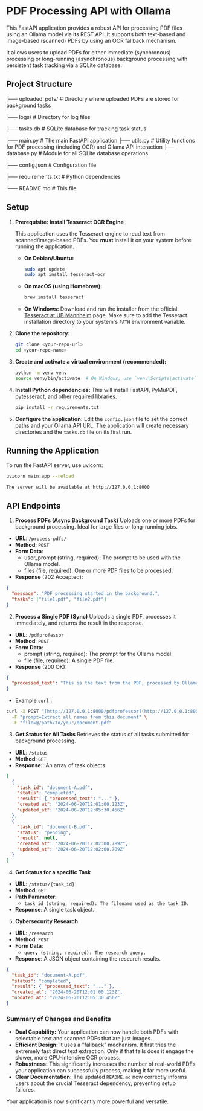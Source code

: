# PDF Processing API with Ollama

This FastAPI application provides a robust API for processing PDF files using an Ollama model via its REST API. It supports both text-based and image-based (scanned) PDFs by using an OCR fallback mechanism.

It allows users to upload PDFs for either immediate (synchronous) processing or long-running (asynchronous) background processing with persistent task tracking via a SQLite database.

## Project Structure


├── uploaded_pdfs/ # Directory where uploaded PDFs are stored for background tasks

├── logs/ # Directory for log files

├── tasks.db # SQLite database for tracking task status

├── main.py # The main FastAPI application
├── utils.py # Utility functions for PDF processing (including OCR) and Ollama API interaction
├── database.py # Module for all SQLite database operations

├── config.json # Configuration file

├── requirements.txt # Python dependencies

└── README.md # This file

## Setup

1.  **Prerequisite: Install Tesseract OCR Engine**

    This application uses the Tesseract engine to read text from scanned/image-based PDFs. You **must** install it on your system before running the application.

    - **On Debian/Ubuntu:**

      ```bash
      sudo apt update
      sudo apt install tesseract-ocr
      ```

    - **On macOS (using Homebrew):**

      ```bash
      brew install tesseract
      ```

    - **On Windows:**
      Download and run the installer from the official [Tesseract at UB Mannheim](https://github.com/UB-Mannheim/tesseract/wiki) page. Make sure to add the Tesseract installation directory to your system's `PATH` environment variable.

2.  **Clone the repository:**

    ```bash
    git clone <your-repo-url>
    cd <your-repo-name>
    ```

3.  **Create and activate a virtual environment (recommended):**

    ```bash
    python -m venv venv
    source venv/bin/activate  # On Windows, use `venv\Scripts\activate`
    ```

4.  **Install Python dependencies:**
    This will install FastAPI, PyMuPDF, pytesseract, and other required libraries.

    ```bash
    pip install -r requirements.txt
    ```

5.  **Configure the application:**
    Edit the `config.json` file to set the correct paths and your Ollama API URL. The application will create necessary directories and the `tasks.db` file on its first run.

## Running the Application

To run the FastAPI server, use uvicorn:

```bash
uvicorn main:app --reload
```

`The server will be available at http://127.0.0.1:8000`

## API Endpoints

1. **Process PDFs (Async Background Task)**
   Uploads one or more PDFs for background processing. Ideal for large files or long-running jobs.

- **URL**: `/process-pdfs/`
- **Method**: `POST`
- **Form Data**:
  - user_prompt (string, required): The prompt to be used with the Ollama model.
  - files (file, required): One or more PDF files to be processed.
- **Response** (202 Accepted):

```json
{
  "message": "PDF processing started in the background.",
  "tasks": ["file1.pdf", "file2.pdf"]
}
```

2. **Process a Single PDF (Sync)**
   Uploads a single PDF, processes it immediately, and returns the result in the response.

- **URL**: `/pdfprofessor`
- **Method**: `POST`
- **Form Data**:
  - prompt (string, required): The prompt for the Ollama model.
  - file (file, required): A single PDF file.
- **Response** (200 OK):

```json
{
  "processed_text": "This is the text from the PDF, processed by Ollama..."
}
```

- Example `curl` :

```bash
curl -X POST "[http://127.0.0.1:8000/pdfprofessor](http://127.0.0.1:8000/pdfprofessor)" \
  -F "prompt=Extract all names from this document" \
  -F "file=@/path/to/your/document.pdf"
```

3. **Get Status for All Tasks**
   Retrieves the status of all tasks submitted for background processing.

- **URL**: `/status`
- **Method**: `GET`
- **Response:**: An array of task objects.

```json
[
  {
    "task_id": "document-A.pdf",
    "status": "completed",
    "result": { "processed_text": "..." },
    "created_at": "2024-06-20T12:01:00.123Z",
    "updated_at": "2024-06-20T12:05:30.456Z"
  },
  {
    "task_id": "document-B.pdf",
    "status": "pending",
    "result": null,
    "created_at": "2024-06-20T12:02:00.789Z",
    "updated_at": "2024-06-20T12:02:00.789Z"
  }
]
```

4. **Get Status for a specific Task**

- **URL**: `/status/{task_id}`
- **Method**: `GET`
- **Path Parameter**:
  - `task_id (string, required): The filename used as the task ID.`
- **Response**: A single task object.

5. **Cybersecurity Research**

- **URL**: `/research`
- **Method**: `POST`
- **Form Data**:
  - `query (string, required): The research query.`
- **Response**: A JSON object containing the research results.

```json
{
  "task_id": "document-A.pdf",
  "status": "completed",
  "result": { "processed_text": "..." },
  "created_at": "2024-06-20T12:01:00.123Z",
  "updated_at": "2024-06-20T12:05:30.456Z"
}
```

### Summary of Changes and Benefits

- **Dual Capability:** Your application can now handle both PDFs with selectable text and scanned PDFs that are just images.
- **Efficient Design:** It uses a "fallback" mechanism. It first tries the extremely fast direct text extraction. Only if that fails does it engage the slower, more CPU-intensive OCR process.
- **Robustness:** This significantly increases the number of real-world PDFs your application can successfully process, making it far more useful.
- **Clear Documentation:** The updated `README.md` now correctly informs users about the crucial Tesseract dependency, preventing setup failures.

Your application is now significantly more powerful and versatile.
